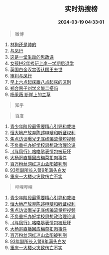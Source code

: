 <div align="center"><h2>实时热搜榜</h2><h4>2024-03-19 04:33:01</h4></div>

> 微博  

1. [林狗还是帅的](https://s.weibo.com/weibo?q=%E6%9E%97%E7%8B%97%E8%BF%98%E6%98%AF%E5%B8%85%E7%9A%84&t=31&band_rank=1&Refer=top)<br />
2. [与凤行](https://s.weibo.com/weibo?q=%E4%B8%8E%E5%87%A4%E8%A1%8C&t=31&band_rank=2&Refer=top)<br />
3. [这是一堂生动的思政课](https://s.weibo.com/weibo?q=%23%E8%BF%99%E6%98%AF%E4%B8%80%E5%A0%82%E7%94%9F%E5%8A%A8%E7%9A%84%E6%80%9D%E6%94%BF%E8%AF%BE%23&t=31&band_rank=3&Refer=top)<br />
4. [女孩拼2年考研上岸一学期后退学](https://s.weibo.com/weibo?q=%23%E5%A5%B3%E5%AD%A9%E6%8B%BC2%E5%B9%B4%E8%80%83%E7%A0%94%E4%B8%8A%E5%B2%B8%E4%B8%80%E5%AD%A6%E6%9C%9F%E5%90%8E%E9%80%80%E5%AD%A6%23&t=31&band_rank=4&Refer=top)<br />
5. [英国白金汉宫否认国王去世](https://s.weibo.com/weibo?q=%23%E8%8B%B1%E5%9B%BD%E7%99%BD%E9%87%91%E6%B1%89%E5%AE%AB%E5%90%A6%E8%AE%A4%E5%9B%BD%E7%8E%8B%E5%8E%BB%E4%B8%96%23&t=31&band_rank=5&Refer=top)<br />
6. [审判与凤行](https://s.weibo.com/weibo?q=%E5%AE%A1%E5%88%A4%E4%B8%8E%E5%87%A4%E8%A1%8C&t=31&band_rank=6&Refer=top)<br />
7. [早上六点起床跟八点起床的区别](https://s.weibo.com/weibo?q=%23%E6%97%A9%E4%B8%8A%E5%85%AD%E7%82%B9%E8%B5%B7%E5%BA%8A%E8%B7%9F%E5%85%AB%E7%82%B9%E8%B5%B7%E5%BA%8A%E7%9A%84%E5%8C%BA%E5%88%AB%23&t=31&band_rank=7&Refer=top)<br />
8. [郑合惠子刘学义能二搭吗](https://s.weibo.com/weibo?q=%23%E9%83%91%E5%90%88%E6%83%A0%E5%AD%90%E5%88%98%E5%AD%A6%E4%B9%89%E8%83%BD%E4%BA%8C%E6%90%AD%E5%90%97%23&t=31&band_rank=8&Refer=top)<br />
9. [杨采薇 断崖上的兰草](https://s.weibo.com/weibo?q=%E6%9D%A8%E9%87%87%E8%96%87%20%E6%96%AD%E5%B4%96%E4%B8%8A%E7%9A%84%E5%85%B0%E8%8D%89&t=31&band_rank=9&Refer=top)<br />

> 知乎  


> 百度  

1. [青少年阶段最需要精心引导和栽培](https://www.baidu.com/s?wd=%E9%9D%92%E5%B0%91%E5%B9%B4%E9%98%B6%E6%AE%B5%E6%9C%80%E9%9C%80%E8%A6%81%E7%B2%BE%E5%BF%83%E5%BC%95%E5%AF%BC%E5%92%8C%E6%A0%BD%E5%9F%B9&sa=fyb_news&rsv_dl=fyb_news)<br />
2. [恒大地产放弃陈述申辩和听证权利](https://www.baidu.com/s?wd=%E6%81%92%E5%A4%A7%E5%9C%B0%E4%BA%A7%E6%94%BE%E5%BC%83%E9%99%88%E8%BF%B0%E7%94%B3%E8%BE%A9%E5%92%8C%E5%90%AC%E8%AF%81%E6%9D%83%E5%88%A9&sa=fyb_news&rsv_dl=fyb_news)<br />
3. [焦点访谈曝光无底线骗流量短视频](https://www.baidu.com/s?wd=%E7%84%A6%E7%82%B9%E8%AE%BF%E8%B0%88%E6%9B%9D%E5%85%89%E6%97%A0%E5%BA%95%E7%BA%BF%E9%AA%97%E6%B5%81%E9%87%8F%E7%9F%AD%E8%A7%86%E9%A2%91&sa=fyb_news&rsv_dl=fyb_news)<br />
4. [不负重托办好学校思想政治理论课](https://www.baidu.com/s?wd=%E4%B8%8D%E8%B4%9F%E9%87%8D%E6%89%98%E5%8A%9E%E5%A5%BD%E5%AD%A6%E6%A0%A1%E6%80%9D%E6%83%B3%E6%94%BF%E6%B2%BB%E7%90%86%E8%AE%BA%E8%AF%BE&sa=fyb_news&rsv_dl=fyb_news)<br />
5. [《与凤行》咯咯哒表情包被玩坏](https://www.baidu.com/s?wd=%E3%80%8A%E4%B8%8E%E5%87%A4%E8%A1%8C%E3%80%8B%E5%92%AF%E5%92%AF%E5%93%92%E8%A1%A8%E6%83%85%E5%8C%85%E8%A2%AB%E7%8E%A9%E5%9D%8F&sa=fyb_news&rsv_dl=fyb_news)<br />
6. [大杨哥直播回应梅菜扣肉事件](https://www.baidu.com/s?wd=%E5%A4%A7%E6%9D%A8%E5%93%A5%E7%9B%B4%E6%92%AD%E5%9B%9E%E5%BA%94%E6%A2%85%E8%8F%9C%E6%89%A3%E8%82%89%E4%BA%8B%E4%BB%B6&sa=fyb_news&rsv_dl=fyb_news)<br />
7. [百万粉丝网红凉山孟阳被判刑](https://www.baidu.com/s?wd=%E7%99%BE%E4%B8%87%E7%B2%89%E4%B8%9D%E7%BD%91%E7%BA%A2%E5%87%89%E5%B1%B1%E5%AD%9F%E9%98%B3%E8%A2%AB%E5%88%A4%E5%88%91&sa=fyb_news&rsv_dl=fyb_news)<br />
8. [93年副所长入警9年满头白发](https://www.baidu.com/s?wd=93%E5%B9%B4%E5%89%AF%E6%89%80%E9%95%BF%E5%85%A5%E8%AD%A69%E5%B9%B4%E6%BB%A1%E5%A4%B4%E7%99%BD%E5%8F%91&sa=fyb_news&rsv_dl=fyb_news)<br />
9. [重庆一大楼火灾致伤亡不实](https://www.baidu.com/s?wd=%E9%87%8D%E5%BA%86%E4%B8%80%E5%A4%A7%E6%A5%BC%E7%81%AB%E7%81%BE%E8%87%B4%E4%BC%A4%E4%BA%A1%E4%B8%8D%E5%AE%9E&sa=fyb_news&rsv_dl=fyb_news)<br />

> 哔哩哔哩  

1. [青少年阶段最需要精心引导和栽培](https://www.baidu.com/s?wd=%E9%9D%92%E5%B0%91%E5%B9%B4%E9%98%B6%E6%AE%B5%E6%9C%80%E9%9C%80%E8%A6%81%E7%B2%BE%E5%BF%83%E5%BC%95%E5%AF%BC%E5%92%8C%E6%A0%BD%E5%9F%B9&sa=fyb_news&rsv_dl=fyb_news)<br />
2. [恒大地产放弃陈述申辩和听证权利](https://www.baidu.com/s?wd=%E6%81%92%E5%A4%A7%E5%9C%B0%E4%BA%A7%E6%94%BE%E5%BC%83%E9%99%88%E8%BF%B0%E7%94%B3%E8%BE%A9%E5%92%8C%E5%90%AC%E8%AF%81%E6%9D%83%E5%88%A9&sa=fyb_news&rsv_dl=fyb_news)<br />
3. [焦点访谈曝光无底线骗流量短视频](https://www.baidu.com/s?wd=%E7%84%A6%E7%82%B9%E8%AE%BF%E8%B0%88%E6%9B%9D%E5%85%89%E6%97%A0%E5%BA%95%E7%BA%BF%E9%AA%97%E6%B5%81%E9%87%8F%E7%9F%AD%E8%A7%86%E9%A2%91&sa=fyb_news&rsv_dl=fyb_news)<br />
4. [不负重托办好学校思想政治理论课](https://www.baidu.com/s?wd=%E4%B8%8D%E8%B4%9F%E9%87%8D%E6%89%98%E5%8A%9E%E5%A5%BD%E5%AD%A6%E6%A0%A1%E6%80%9D%E6%83%B3%E6%94%BF%E6%B2%BB%E7%90%86%E8%AE%BA%E8%AF%BE&sa=fyb_news&rsv_dl=fyb_news)<br />
5. [《与凤行》咯咯哒表情包被玩坏](https://www.baidu.com/s?wd=%E3%80%8A%E4%B8%8E%E5%87%A4%E8%A1%8C%E3%80%8B%E5%92%AF%E5%92%AF%E5%93%92%E8%A1%A8%E6%83%85%E5%8C%85%E8%A2%AB%E7%8E%A9%E5%9D%8F&sa=fyb_news&rsv_dl=fyb_news)<br />
6. [大杨哥直播回应梅菜扣肉事件](https://www.baidu.com/s?wd=%E5%A4%A7%E6%9D%A8%E5%93%A5%E7%9B%B4%E6%92%AD%E5%9B%9E%E5%BA%94%E6%A2%85%E8%8F%9C%E6%89%A3%E8%82%89%E4%BA%8B%E4%BB%B6&sa=fyb_news&rsv_dl=fyb_news)<br />
7. [百万粉丝网红凉山孟阳被判刑](https://www.baidu.com/s?wd=%E7%99%BE%E4%B8%87%E7%B2%89%E4%B8%9D%E7%BD%91%E7%BA%A2%E5%87%89%E5%B1%B1%E5%AD%9F%E9%98%B3%E8%A2%AB%E5%88%A4%E5%88%91&sa=fyb_news&rsv_dl=fyb_news)<br />
8. [93年副所长入警9年满头白发](https://www.baidu.com/s?wd=93%E5%B9%B4%E5%89%AF%E6%89%80%E9%95%BF%E5%85%A5%E8%AD%A69%E5%B9%B4%E6%BB%A1%E5%A4%B4%E7%99%BD%E5%8F%91&sa=fyb_news&rsv_dl=fyb_news)<br />
9. [重庆一大楼火灾致伤亡不实](https://www.baidu.com/s?wd=%E9%87%8D%E5%BA%86%E4%B8%80%E5%A4%A7%E6%A5%BC%E7%81%AB%E7%81%BE%E8%87%B4%E4%BC%A4%E4%BA%A1%E4%B8%8D%E5%AE%9E&sa=fyb_news&rsv_dl=fyb_news)<br />
